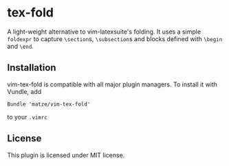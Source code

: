# tex-fold

A light-weight alternative to vim-latexsuite's folding. It uses a simple
`foldexpr` to capture `\section`s, `\subsection`s and blocks defined with
`\begin` and `\end`.


## Installation

vim-tex-fold is compatible with all major plugin managers. To install it with
Vundle, add

~~~ vim
Bundle 'matze/vim-tex-fold'
~~~

to your `.vimrc`


## License

This plugin is licensed under MIT license.
